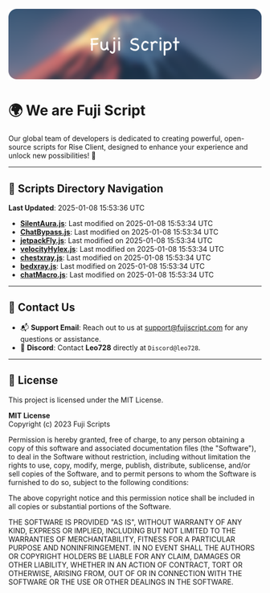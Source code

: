 ![Banner](.github/b.webp)

# 🌍 **We are Fuji Script**

Our global team of developers is dedicated to creating powerful, open-source scripts for Rise Client, designed to enhance your experience and unlock new possibilities! 🌟

---
<!-- SCRIPTS_NAVIGATION_START -->
## 📂 **Scripts Directory Navigation**

**Last Updated**: 2025-01-08 15:53:36 UTC

- **[SilentAura.js](scripts/SilentAura.js)**: Last modified on 2025-01-08 15:53:34 UTC
- **[ChatBypass.js](scripts/ChatBypass.js)**: Last modified on 2025-01-08 15:53:34 UTC
- **[jetpackFly.js](scripts/jetpackFly.js)**: Last modified on 2025-01-08 15:53:34 UTC
- **[velocityHylex.js](scripts/velocityHylex.js)**: Last modified on 2025-01-08 15:53:34 UTC
- **[chestxray.js](scripts/chestxray.js)**: Last modified on 2025-01-08 15:53:34 UTC
- **[bedxray.js](scripts/bedxray.js)**: Last modified on 2025-01-08 15:53:34 UTC
- **[chatMacro.js](scripts/chatMacro.js)**: Last modified on 2025-01-08 15:53:34 UTC

<!-- SCRIPTS_NAVIGATION_END -->

---

## 💬 **Contact Us**  
- 📬 **Support Email**: Reach out to us at [support@fujiscript.com](mailto:support@fujiscript.com) for any questions or assistance.  
- 💬 **Discord**: Contact **Leo728** directly at `Discord@leo728`.

---

## 📜 **License**

This project is licensed under the MIT License.  

**MIT License**  
Copyright (c) 2023 Fuji Scripts  

Permission is hereby granted, free of charge, to any person obtaining a copy of this software and associated documentation files (the "Software"), to deal in the Software without restriction, including without limitation the rights to use, copy, modify, merge, publish, distribute, sublicense, and/or sell copies of the Software, and to permit persons to whom the Software is furnished to do so, subject to the following conditions:  

The above copyright notice and this permission notice shall be included in all copies or substantial portions of the Software.  

THE SOFTWARE IS PROVIDED "AS IS", WITHOUT WARRANTY OF ANY KIND, EXPRESS OR IMPLIED, INCLUDING BUT NOT LIMITED TO THE WARRANTIES OF MERCHANTABILITY, FITNESS FOR A PARTICULAR PURPOSE AND NONINFRINGEMENT. IN NO EVENT SHALL THE AUTHORS OR COPYRIGHT HOLDERS BE LIABLE FOR ANY CLAIM, DAMAGES OR OTHER LIABILITY, WHETHER IN AN ACTION OF CONTRACT, TORT OR OTHERWISE, ARISING FROM, OUT OF OR IN CONNECTION WITH THE SOFTWARE OR THE USE OR OTHER DEALINGS IN THE SOFTWARE.  
